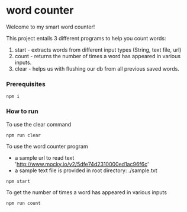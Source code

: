 # word counter

Welcome to my smart word counter!

This project entails 3 different programs to help you count words:
1. start -  extracts words from different input types (String, text file, url)
2. count -  returns the number of times a word has appeared in various inputs.
3. clear -  helps us with flushing our db from all previous saved words.

### Prerequisites

```
npm i 
```

### How to run

To use the clear command

```
npm run clear
```

To use the word counter program 
* a sample url to read text 'http://www.mocky.io/v2/5dfe74d2310000ed1ac96f6c'
* a sample text file is provided in root directory: ./sample.txt
```
npm start
```

To get the number of times a word has appeared in various inputs

```
npm run count
```
